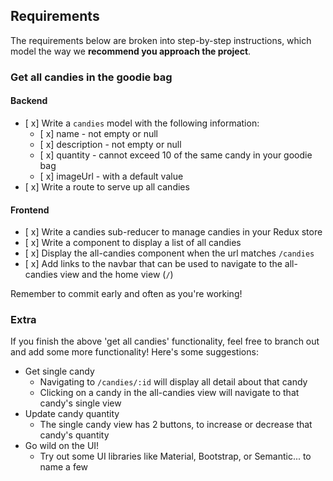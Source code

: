 ## Requirements

The requirements below are broken into step-by-step instructions, which model the way we **recommend you approach the project**.

### Get all candies in the goodie bag

#### Backend

- [ x] Write a `candies` model with the following information:
  - [ x] name - not empty or null
  - [ x] description - not empty or null
  - [ x] quantity - cannot exceed 10 of the same candy in your goodie bag
  - [ x] imageUrl - with a default value
- [ x] Write a route to serve up all candies

#### Frontend

- [ x] Write a candies sub-reducer to manage candies in your Redux store
- [ x] Write a component to display a list of all candies
- [ x] Display the all-candies component when the url matches `/candies`
- [ x] Add links to the navbar that can be used to navigate to the all-candies view and the home view (`/`)

Remember to commit early and often as you're working!

### Extra

If you finish the above 'get all candies' functionality, feel free to branch out and add some more functionality! Here's some suggestions:

- Get single candy
  - Navigating to `/candies/:id` will display all detail about that candy
  - Clicking on a candy in the all-candies view will navigate to that candy's single view
- Update candy quantity
  - The single candy view has 2 buttons, to increase or decrease that candy's quantity
- Go wild on the UI!
  - Try out some UI libraries like Material, Bootstrap, or Semantic... to name a few
